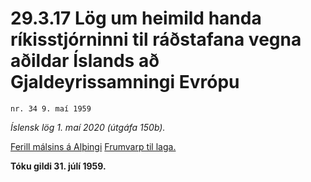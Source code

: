 # 29.3.17 Lög um heimild handa ríkisstjórninni til ráðstafana vegna aðildar Íslands að Gjaldeyrissamningi Evrópu

`nr. 34 9. maí 1959`

_Íslensk lög 1. maí 2020 (útgáfa 150b)._

[Ferill málsins á Alþingi](https://www.althingi.is/thingstorf/thingmalalistar-eftir-thingum/ferill/?ltg=78&mnr=138)
[Frumvarp til laga.](https://www.althingi.is/altext/78/s/pdf/0347.pdf)

**Tóku gildi 31. júlí 1959.**

